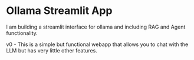 # Ollama Streamlit App
I am building a streamlit interface for ollama and including RAG and Agent functionality.

v0 - This is a simple but functional webapp that allows you to chat with the LLM but has very little other features.
